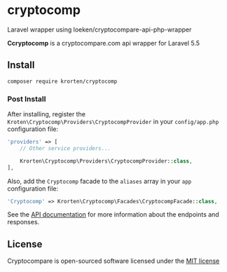 # cryptocomp
Laravel wrapper using loeken/cryptocompare-api-php-wrapper

**Ccryptocomp** is a cryptocompare.com api wrapper for Laravel 5.5

## Install

    composer require krorten/cryptocomp

### Post Install
After installing, register the `Kroten\Cryptocomp\Providers\CryptocompProvider` in your `config/app.php` configuration file:

```php
'providers' => [
    // Other service providers...

    Krorten\Cryptocomp\Providers\CryptocompProvider::class,
],
```

Also, add the `Cryptocomp` facade to the `aliases` array in your `app` configuration file:

```php
'Cryptocomp' => Krorten\Cryptocomp\Facades\CryptocompFacade::class,    
```

See the [API documentation](https://cryptocompare.com/api/) for more information about the endpoints and responses.

## License

Cryptocompare is open-sourced software licensed under the [MIT license](http://opensource.org/licenses/MIT)

